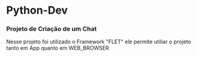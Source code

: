   # Python-Dev

  ### Projeto de Criação de um Chat

Nesse projeto foi utilizado o Framework "FLET" ele permite utiliar o projeto tanto em App quanto em WEB_BROWSER
